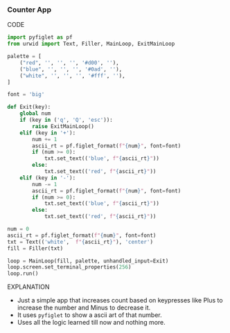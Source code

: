 ### Counter App

CODE
```py
import pyfiglet as pf
from urwid import Text, Filler, MainLoop, ExitMainLoop

palette = [
    ("red", '', '', '', '#d00', ''),
    ("blue", '', '', '', '#0ad', ''),
    ("white", '', '', '', '#fff', ''),
]

font = 'big'

def Exit(key):
    global num
    if (key in ('q', 'Q', 'esc')):
        raise ExitMainLoop()
    elif (key in '+'):
        num += 1
        ascii_rt = pf.figlet_format(f"{num}", font=font)
        if (num >= 0):
            txt.set_text(('blue', f"{ascii_rt}"))
        else:
            txt.set_text(('red', f"{ascii_rt}"))
    elif (key in '-'):
        num -= 1
        ascii_rt = pf.figlet_format(f"{num}", font=font)
        if (num >= 0):
            txt.set_text(('blue', f"{ascii_rt}"))
        else:
            txt.set_text(('red', f"{ascii_rt}"))

num = 0
ascii_rt = pf.figlet_format(f"{num}", font=font)
txt = Text(('white',  f"{ascii_rt}"), 'center')
fill = Filler(txt)

loop = MainLoop(fill, palette, unhandled_input=Exit)
loop.screen.set_terminal_properties(256)
loop.run()
```

EXPLANATION
- Just a simple app that increases count based on keypresses like Plus to increase the number and Minus to decrease it.
- It uses `pyfiglet` to show a ascii art of that number.
- Uses all the logic learned till now and nothing more.